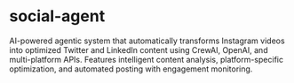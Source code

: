 # social-agent
 AI-powered agentic system that automatically transforms Instagram videos into optimized Twitter and LinkedIn content using CrewAI, OpenAI, and multi-platform APIs. Features intelligent content analysis, platform-specific optimization, and automated posting with engagement monitoring.
